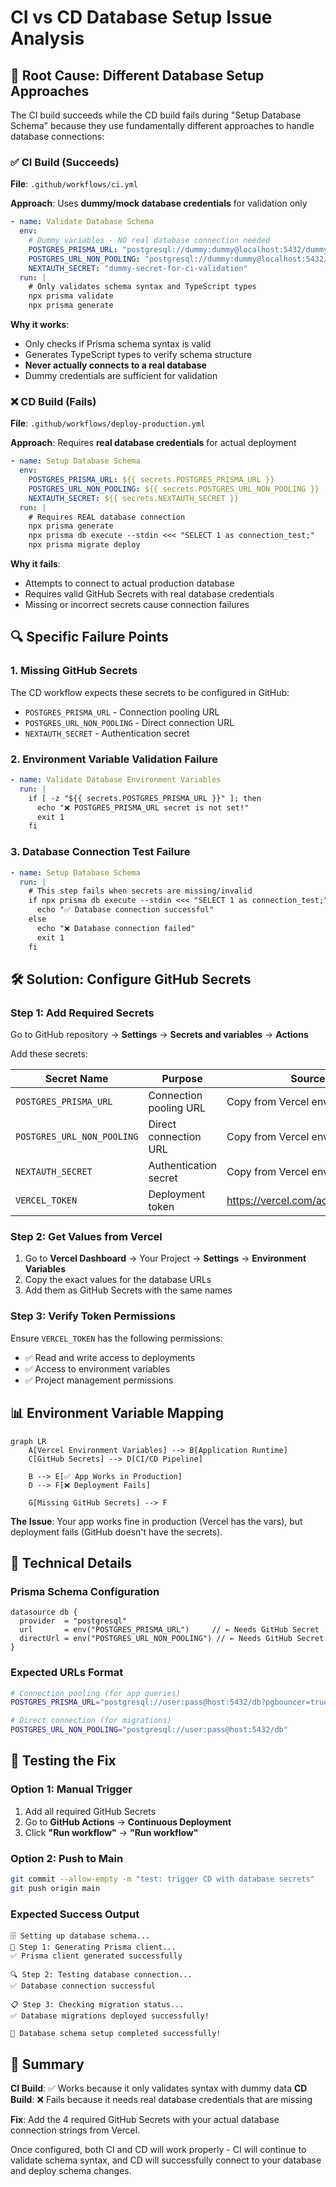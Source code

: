 # CI vs CD Database Setup Issue Analysis

## 🎯 Root Cause: Different Database Setup Approaches

The CI build succeeds while the CD build fails during "Setup Database Schema" because they use fundamentally different approaches to handle database connections:

### ✅ CI Build (Succeeds)
**File**: `.github/workflows/ci.yml`

**Approach**: Uses **dummy/mock database credentials** for validation only
```yaml
- name: Validate Database Schema
  env:
    # Dummy variables - NO real database connection needed
    POSTGRES_PRISMA_URL: "postgresql://dummy:dummy@localhost:5432/dummy?pgbouncer=true&connection_limit=1"
    POSTGRES_URL_NON_POOLING: "postgresql://dummy:dummy@localhost:5432/dummy"
    NEXTAUTH_SECRET: "dummy-secret-for-ci-validation"
  run: |
    # Only validates schema syntax and TypeScript types
    npx prisma validate
    npx prisma generate
```

**Why it works**: 
- Only checks if Prisma schema syntax is valid
- Generates TypeScript types to verify schema structure
- **Never actually connects to a real database**
- Dummy credentials are sufficient for validation

### ❌ CD Build (Fails)
**File**: `.github/workflows/deploy-production.yml`

**Approach**: Requires **real database credentials** for actual deployment
```yaml
- name: Setup Database Schema
  env:
    POSTGRES_PRISMA_URL: ${{ secrets.POSTGRES_PRISMA_URL }}
    POSTGRES_URL_NON_POOLING: ${{ secrets.POSTGRES_URL_NON_POOLING }}
    NEXTAUTH_SECRET: ${{ secrets.NEXTAUTH_SECRET }}
  run: |
    # Requires REAL database connection
    npx prisma generate
    npx prisma db execute --stdin <<< "SELECT 1 as connection_test;"
    npx prisma migrate deploy
```

**Why it fails**:
- Attempts to connect to actual production database
- Requires valid GitHub Secrets with real database credentials
- Missing or incorrect secrets cause connection failures

## 🔍 Specific Failure Points

### 1. Missing GitHub Secrets
The CD workflow expects these secrets to be configured in GitHub:
- `POSTGRES_PRISMA_URL` - Connection pooling URL
- `POSTGRES_URL_NON_POOLING` - Direct connection URL  
- `NEXTAUTH_SECRET` - Authentication secret

### 2. Environment Variable Validation Failure
```yaml
- name: Validate Database Environment Variables
  run: |
    if [ -z "${{ secrets.POSTGRES_PRISMA_URL }}" ]; then
      echo "❌ POSTGRES_PRISMA_URL secret is not set!"
      exit 1
    fi
```

### 3. Database Connection Test Failure
```yaml
- name: Setup Database Schema
  run: |
    # This step fails when secrets are missing/invalid
    if npx prisma db execute --stdin <<< "SELECT 1 as connection_test;" 2>/dev/null; then
      echo "✅ Database connection successful"
    else
      echo "❌ Database connection failed"
      exit 1
    fi
```

## 🛠️ Solution: Configure GitHub Secrets

### Step 1: Add Required Secrets
Go to GitHub repository → **Settings** → **Secrets and variables** → **Actions**

Add these secrets:

| Secret Name | Purpose | Source |
|-------------|---------|---------|
| `POSTGRES_PRISMA_URL` | Connection pooling URL | Copy from Vercel env vars |
| `POSTGRES_URL_NON_POOLING` | Direct connection URL | Copy from Vercel env vars |
| `NEXTAUTH_SECRET` | Authentication secret | Copy from Vercel env vars |
| `VERCEL_TOKEN` | Deployment token | https://vercel.com/account/tokens |

### Step 2: Get Values from Vercel
1. Go to **Vercel Dashboard** → Your Project → **Settings** → **Environment Variables**
2. Copy the exact values for the database URLs
3. Add them as GitHub Secrets with the same names

### Step 3: Verify Token Permissions
Ensure `VERCEL_TOKEN` has the following permissions:
- ✅ Read and write access to deployments
- ✅ Access to environment variables
- ✅ Project management permissions

## 📊 Environment Variable Mapping

```mermaid
graph LR
    A[Vercel Environment Variables] --> B[Application Runtime]
    C[GitHub Secrets] --> D[CI/CD Pipeline]
    
    B --> E[✅ App Works in Production]
    D --> F[❌ Deployment Fails]
    
    G[Missing GitHub Secrets] --> F
```

**The Issue**: Your app works fine in production (Vercel has the vars), but deployment fails (GitHub doesn't have the secrets).

## 🔧 Technical Details

### Prisma Schema Configuration
```prisma
datasource db {
  provider  = "postgresql"
  url       = env("POSTGRES_PRISMA_URL")     // ← Needs GitHub Secret
  directUrl = env("POSTGRES_URL_NON_POOLING") // ← Needs GitHub Secret
}
```

### Expected URLs Format
```bash
# Connection pooling (for app queries)
POSTGRES_PRISMA_URL="postgresql://user:pass@host:5432/db?pgbouncer=true&connection_limit=1"

# Direct connection (for migrations)
POSTGRES_URL_NON_POOLING="postgresql://user:pass@host:5432/db"
```

## 🚦 Testing the Fix

### Option 1: Manual Trigger
1. Add all required GitHub Secrets
2. Go to **GitHub Actions** → **Continuous Deployment**
3. Click **"Run workflow"** → **"Run workflow"**

### Option 2: Push to Main
```bash
git commit --allow-empty -m "test: trigger CD with database secrets"
git push origin main
```

### Expected Success Output
```
🗄️ Setting up database schema...
🔧 Step 1: Generating Prisma client...
✅ Prisma client generated successfully

🔍 Step 2: Testing database connection...
✅ Database connection successful

📋 Step 3: Checking migration status...
✅ Database migrations deployed successfully!

🎉 Database schema setup completed successfully!
```

## 🎯 Summary

**CI Build**: ✅ Works because it only validates syntax with dummy data
**CD Build**: ❌ Fails because it needs real database credentials that are missing

**Fix**: Add the 4 required GitHub Secrets with your actual database connection strings from Vercel.

Once configured, both CI and CD will work properly - CI will continue to validate schema syntax, and CD will successfully connect to your database and deploy schema changes.